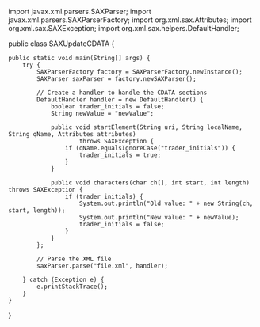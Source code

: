 import javax.xml.parsers.SAXParser;
import javax.xml.parsers.SAXParserFactory;
import org.xml.sax.Attributes;
import org.xml.sax.SAXException;
import org.xml.sax.helpers.DefaultHandler;

public class SAXUpdateCDATA {

    public static void main(String[] args) {
        try {
            SAXParserFactory factory = SAXParserFactory.newInstance();
            SAXParser saxParser = factory.newSAXParser();

            // Create a handler to handle the CDATA sections
            DefaultHandler handler = new DefaultHandler() {
                boolean trader_initials = false;
                String newValue = "newValue";

                public void startElement(String uri, String localName, String qName, Attributes attributes)
                        throws SAXException {
                    if (qName.equalsIgnoreCase("trader_initials")) {
                        trader_initials = true;
                    }
                }

                public void characters(char ch[], int start, int length) throws SAXException {
                    if (trader_initials) {
                        System.out.println("Old value: " + new String(ch, start, length));
                        System.out.println("New value: " + newValue);
                        trader_initials = false;
                    }
                }
            };

            // Parse the XML file
            saxParser.parse("file.xml", handler);

        } catch (Exception e) {
            e.printStackTrace();
        }
    }
}
